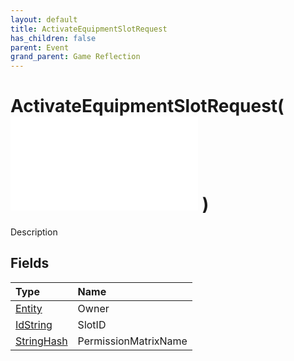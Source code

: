 ```yaml
---
layout: default
title: ActivateEquipmentSlotRequest
has_children: false
parent: Event
grand_parent: Game Reflection
---
```

# ActivateEquipmentSlotRequest( ![ EntityEventBase ](/game-reflection/events/entity_event_base.md) )
Description 

## Fields
| Type | Name |
|:-------------|:--------------|
| [Entity](/game-reflection/classes/entity.md) | Owner |
| [IdString](/game-reflection/components/id_string.md) | SlotID |
| [StringHash](/game-reflection/classes/string_hash.md) | PermissionMatrixName |
